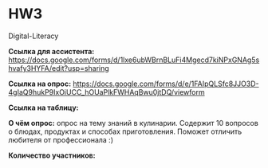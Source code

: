 # HW3
Digital-Literacy

**Ссылка для ассистента:** <https://docs.google.com/forms/d/1lxe6ubWBrnBLuFi4Mgecd7kiNPxGNAg5shvafy3HYFA/edit?usp=sharing>

**Ссылка на опрос:** <https://docs.google.com/forms/d/e/1FAIpQLSfc8JJO3D-4gIaQ9hukP9IxOiUCC_hOUaPlkFWHAqBwu0jtDQ/viewform>

**Ссылка на таблицу:**

**О чём опрос:** опрос на тему знаний в кулинарии. Содержит 10 вопросов о блюдах, продуктах и способах приготовления. Поможет отличить любителя от профессионала :)

**Количество участников:**
